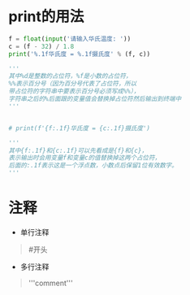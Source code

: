 # print的用法
```python
f = float(input('请输入华氏温度: '))
c = (f - 32) / 1.8
print('%.1f华氏度 = %.1f摄氏度' % (f, c))

'''
其中%d是整数的占位符，%f是小数的占位符，
%%表示百分号（因为百分号代表了占位符，所以
带占位符的字符串中要表示百分号必须写成%%），
字符串之后的%后面跟的变量值会替换掉占位符然后输出到终端中
'''


# print(f'{f:.1f}华氏度 = {c:.1f}摄氏度')

'''
其中{f:.1f}和{c:.1f}可以先看成是{f}和{c}，
表示输出时会用变量f和变量c的值替换掉这两个占位符，
后面的:.1f表示这是一个浮点数，小数点后保留1位有效数字。
'''


```
# 注释
- 单行注释 
> #开头
- 多行注释 
> '''comment'''
